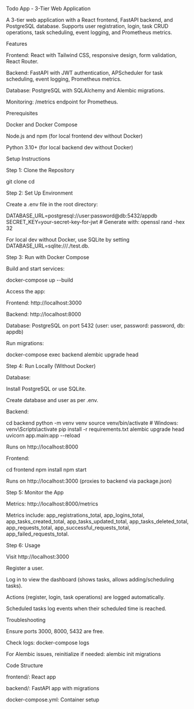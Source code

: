 Todo App - 3-Tier Web Application

A 3-tier web application with a React frontend, FastAPI backend, and PostgreSQL database. Supports user registration, login, task CRUD operations, task scheduling, event logging, and Prometheus metrics.

Features





Frontend: React with Tailwind CSS, responsive design, form validation, React Router.



Backend: FastAPI with JWT authentication, APScheduler for task scheduling, event logging, Prometheus metrics.



Database: PostgreSQL with SQLAlchemy and Alembic migrations.



Monitoring: /metrics endpoint for Prometheus.

Prerequisites





Docker and Docker Compose



Node.js and npm (for local frontend dev without Docker)



Python 3.10+ (for local backend dev without Docker)

Setup Instructions

Step 1: Clone the Repository

git clone <repo-url>
cd <repo-dir>

Step 2: Set Up Environment

Create a .env file in the root directory:

DATABASE_URL=postgresql://user:password@db:5432/appdb
SECRET_KEY=your-secret-key-for-jwt  # Generate with: openssl rand -hex 32

For local dev without Docker, use SQLite by setting DATABASE_URL=sqlite:///./test.db.

Step 3: Run with Docker Compose





Build and start services:

docker-compose up --build





Access the app:





Frontend: http://localhost:3000



Backend: http://localhost:8000



Database: PostgreSQL on port 5432 (user: user, password: password, db: appdb)



Run migrations:

docker-compose exec backend alembic upgrade head

Step 4: Run Locally (Without Docker)





Database:





Install PostgreSQL or use SQLite.



Create database and user as per .env.



Backend:

cd backend
python -m venv venv
source venv/bin/activate  # Windows: venv\Scripts\activate
pip install -r requirements.txt
alembic upgrade head
uvicorn app.main:app --reload





Runs on http://localhost:8000





Frontend:

cd frontend
npm install
npm start





Runs on http://localhost:3000 (proxies to backend via package.json)

Step 5: Monitor the App





Metrics: http://localhost:8000/metrics



Metrics include: app_registrations_total, app_logins_total, app_tasks_created_total, app_tasks_updated_total, app_tasks_deleted_total, app_requests_total, app_successful_requests_total, app_failed_requests_total.

Step 6: Usage





Visit http://localhost:3000



Register a user.



Log in to view the dashboard (shows tasks, allows adding/scheduling tasks).



Actions (register, login, task operations) are logged automatically.



Scheduled tasks log events when their scheduled time is reached.

Troubleshooting





Ensure ports 3000, 8000, 5432 are free.



Check logs: docker-compose logs



For Alembic issues, reinitialize if needed: alembic init migrations

Code Structure





frontend/: React app



backend/: FastAPI app with migrations



docker-compose.yml: Container setup